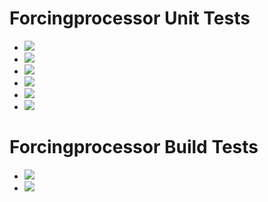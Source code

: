 # Forcingprocessor Unit Tests
* ![](https://github.com/CIROH-UA/forcingprocessor/actions/workflows/forcingprocessor_aws_sources.yaml/badge.svg)
* ![](https://github.com/CIROH-UA/forcingprocessor/actions/workflows/forcingprocessor_gcs_sources.yaml/badge.svg)
* ![](https://github.com/CIROH-UA/forcingprocessor/actions/workflows/forcingprocessor_nrds.yaml/badge.svg)
* ![](https://github.com/CIROH-UA/forcingprocessor/actions/workflows/forcingprocessor_output_opts.yaml/badge.svg)
* ![](https://github.com/CIROH-UA/forcingprocessor/actions/workflows/forcingprocessor_plotting.yaml/badge.svg)
* ![](https://github.com/CIROH-UA/forcingprocessor/actions/workflows/forcingprocessor_weights.yaml/badge.svg)

# Forcingprocessor Build Tests
* ![](https://github.com/CIROH-UA/forcingprocessor/actions/workflows/built_test_fp.yaml/badge.svg)
* ![](https://github.com/CIROH-UA/forcingprocessor/actions/workflows/build_test_push_docker_fp_X86_arm_version_aware.yaml/badge.svg)
